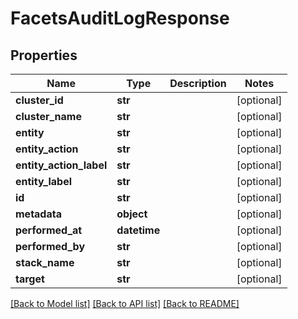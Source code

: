 # FacetsAuditLogResponse

## Properties
Name | Type | Description | Notes
------------ | ------------- | ------------- | -------------
**cluster_id** | **str** |  | [optional] 
**cluster_name** | **str** |  | [optional] 
**entity** | **str** |  | [optional] 
**entity_action** | **str** |  | [optional] 
**entity_action_label** | **str** |  | [optional] 
**entity_label** | **str** |  | [optional] 
**id** | **str** |  | [optional] 
**metadata** | **object** |  | [optional] 
**performed_at** | **datetime** |  | [optional] 
**performed_by** | **str** |  | [optional] 
**stack_name** | **str** |  | [optional] 
**target** | **str** |  | [optional] 

[[Back to Model list]](../README.md#documentation-for-models) [[Back to API list]](../README.md#documentation-for-api-endpoints) [[Back to README]](../README.md)

